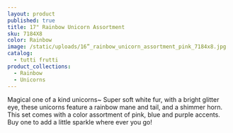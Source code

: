 ```yaml
---
layout: product
published: true
title: 17" Rainbow Unicorn Assortment
sku: 7184X8
color: Rainbow
image: /static/uploads/16”_rainbow_unicorn_assortment_pink_7184x8.jpg
catalog:
  - tutti frutti
product_collections:
  - Rainbow
  - Unicorns
---
```

Magical one of a kind unicorns~ Super soft white fur, with a bright glitter eye, these unicorns feature a rainbow mane and tail, and a shimmer horn. This set comes with a color assortment of pink, blue and purple accents.  Buy one to add a little sparkle where ever you go!
